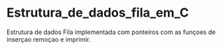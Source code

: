 # Estrutura_de_dados_fila_em_C
Estrutura de dados Fila implementada com ponteiros  com as funçoes de inserçao remoçao e imprimir.
